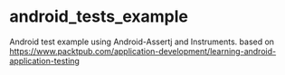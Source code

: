 # android_tests_example
Android test example using Android-Assertj and Instruments. based on https://www.packtpub.com/application-development/learning-android-application-testing
